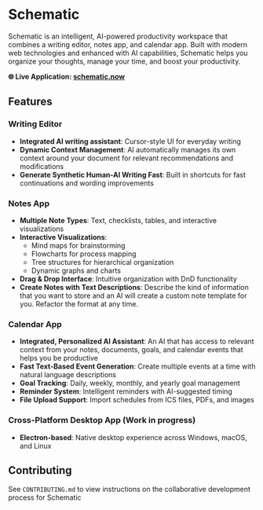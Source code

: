 # Schematic

Schematic is an intelligent, AI-powered productivity workspace that combines a writing editor, notes app, and calendar app. Built with modern web technologies and enhanced with AI capabilities, Schematic helps you organize your thoughts, manage your time, and boost your productivity.

**🌐 Live Application: [schematic.now](https://schematic.now)**

## Features

### Writing Editor

- **Integrated AI writing assistant**: Cursor-style UI for everyday writing
- **Dynamic Context Management**: AI automatically manages its own context around your document for relevant recommendations and modifications
- **Generate Synthetic Human-AI Writing Fast**: Built in shortcuts for fast continuations and wording improvements

### Notes App

- **Multiple Note Types**: Text, checklists, tables, and interactive visualizations
- **Interactive Visualizations**:
  - Mind maps for brainstorming
  - Flowcharts for process mapping
  - Tree structures for hierarchical organization
  - Dynamic graphs and charts
- **Drag & Drop Interface**: Intuitive organization with DnD functionality
- **Create Notes with Text Descriptions**: Describe the kind of information that you want to store and an AI will create a custom note template for you. Refactor the format at any time.

### Calendar App

- **Integrated, Personalized AI Assistant**: An AI that has access to relevant context from your notes, documents, goals, and calendar events that helps you be productive
- **Fast Text-Based Event Generation**: Create multiple events at a time with natural language descriptions
- **Goal Tracking**: Daily, weekly, monthly, and yearly goal management
- **Reminder System**: Intelligent reminders with AI-suggested timing
- **File Upload Support**: Import schedules from ICS files, PDFs, and images

### Cross-Platform Desktop App (Work in progress)

- **Electron-based**: Native desktop experience across Windows, macOS, and Linux

## Contributing

See `CONTRIBUTING.md` to view instructions on the collaborative development process for Schematic
